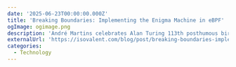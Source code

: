```yaml
---
date: '2025-06-23T00:00:00.000Z'
title: 'Breaking Boundaries: Implementing the Enigma Machine in eBPF'
ogImage: ogimage.png
description: 'André Martins celebrates Alan Turing 113th posthumous birthday by implementing the Enigma machine in eBPF'
externalUrl: 'https://isovalent.com/blog/post/breaking-boundaries-implementing-the-enigma-machine-in-ebpf/'
categories:
  - Technology
---
```

